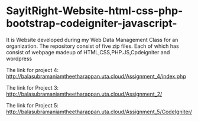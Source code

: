 # SayitRight-Website-html-css-php-bootstrap-codeigniter-javascript-
It is Website developed during my Web Data Management Class for an organization.
The repository consist of five zip files. Each of which has consist of webpage madeup of HTML,CSS,PHP.JS,Cpdeigniter and wordpress

The link for project 4:
http://balasubramaniamtheetharappan.uta.cloud/Assignment_4/index.php

The link for Project 3:
http://balasubramaniamtheetharappan.uta.cloud/Assignment_2/

The link for Project 5:
http://balasubramaniamtheetharappan.uta.cloud/Assignment_5/CodeIgniter/
